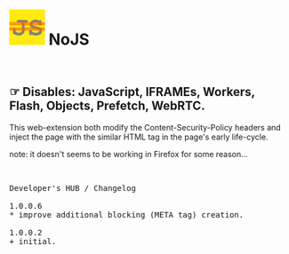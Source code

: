 <h1><img src="resources/icon.png" height="64" width="64"/> NoJS</h1>


<img alt="" src="resources/tile.png"/>


<h2>☞︎ Disables: JavaScript, IFRAMEs, Workers, Flash, Objects, Prefetch, WebRTC.</h2>


This web-extension both modify the Content-Security-Policy headers and inject the page with the similar HTML tag in the page's early life-cycle.

note:
it doesn't seems to be working in Firefox for some reason...

<img height="1" width="1" src="resources/screenshot_1.png"/>

<pre>
Developer's HUB / Changelog

1.0.0.6
* improve additional blocking (META tag) creation.

1.0.0.2
+ initial.
</pre>

<!-- <a href="https://paypal.me/e1adkarak0"><img src="https://www.paypalobjects.com/webstatic/mktg/Logo/pp-logo-100px.png" alt="PayPal Donation"></a> -->